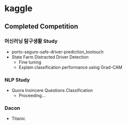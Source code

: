 # kaggle

## Completed Competition
### 머신러닝 탐구생활 Study
- porto-seguro-safe-driver-prediction_tootouch
- State Farm Distracted Driver Detection
  - Fine tuning
  - Explain classification performance using Grad-CAM
### NLP Study
- Quora Insincere Questions Classification
  - Proceeding...
### Dacon
- Titanic
